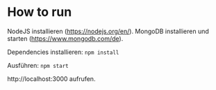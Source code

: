 # How to run
NodeJS installieren (https://nodejs.org/en/).
MongoDB installieren und starten (https://www.mongodb.com/de).

Dependencies installieren: `npm install`

Ausführen: `npm start`

http://localhost:3000 aufrufen.